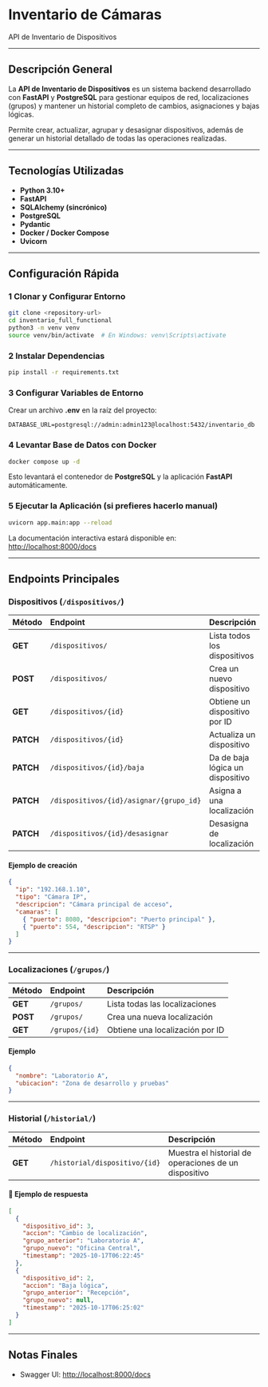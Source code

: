 
#  Inventario de Cámaras  
API de Inventario de Dispositivos  

---

##  Descripción General

La **API de Inventario de Dispositivos** es un sistema backend desarrollado con **FastAPI** y **PostgreSQL** para gestionar equipos de red, localizaciones (grupos) y mantener un historial completo de cambios, asignaciones y bajas lógicas.

Permite crear, actualizar, agrupar y desasignar dispositivos, además de generar un historial detallado de todas las operaciones realizadas.

---

##  Tecnologías Utilizadas

- **Python 3.10+**  
- **FastAPI**  
- **SQLAlchemy (sincrónico)**  
- **PostgreSQL**  
- **Pydantic**  
- **Docker / Docker Compose**  
- **Uvicorn**

---

##  Configuración Rápida

### 1 Clonar y Configurar Entorno

```bash
git clone <repository-url>
cd inventario_full_functional
python3 -m venv venv
source venv/bin/activate  # En Windows: venv\Scripts\activate
```

### 2 Instalar Dependencias

```bash
pip install -r requirements.txt
```

### 3 Configurar Variables de Entorno

Crear un archivo **.env** en la raíz del proyecto:

```env
DATABASE_URL=postgresql://admin:admin123@localhost:5432/inventario_db
```

### 4 Levantar Base de Datos con Docker

```bash
docker compose up -d
```

Esto levantará el contenedor de **PostgreSQL** y la aplicación **FastAPI** automáticamente.

### 5 Ejecutar la Aplicación (si prefieres hacerlo manual)

```bash
uvicorn app.main:app --reload
```

La documentación interactiva estará disponible en:  
 [http://localhost:8000/docs](http://localhost:8000/docs)

---

##  Endpoints Principales

###  Dispositivos (`/dispositivos/`)

| Método | Endpoint | Descripción |
|:--------|:----------|:-------------|
| **GET** | `/dispositivos/` | Lista todos los dispositivos |
| **POST** | `/dispositivos/` | Crea un nuevo dispositivo |
| **GET** | `/dispositivos/{id}` | Obtiene un dispositivo por ID |
| **PATCH** | `/dispositivos/{id}` | Actualiza un dispositivo |
| **PATCH** | `/dispositivos/{id}/baja` | Da de baja lógica un dispositivo |
| **PATCH** | `/dispositivos/{id}/asignar/{grupo_id}` | Asigna a una localización |
| **PATCH** | `/dispositivos/{id}/desasignar` | Desasigna de localización |

####  Ejemplo de creación

```json
{
  "ip": "192.168.1.10",
  "tipo": "Cámara IP",
  "descripcion": "Cámara principal de acceso",
  "camaras": [
    { "puerto": 8080, "descripcion": "Puerto principal" },
    { "puerto": 554, "descripcion": "RTSP" }
  ]
}
```

---

###  Localizaciones (`/grupos/`)

| Método | Endpoint | Descripción |
|:--------|:----------|:-------------|
| **GET** | `/grupos/` | Lista todas las localizaciones |
| **POST** | `/grupos/` | Crea una nueva localización |
| **GET** | `/grupos/{id}` | Obtiene una localización por ID |

####  Ejemplo

```json
{
  "nombre": "Laboratorio A",
  "ubicacion": "Zona de desarrollo y pruebas"
}
```

---

###  Historial (`/historial/`)

| Método | Endpoint | Descripción |
|:--------|:----------|:-------------|
| **GET** | `/historial/dispositivo/{id}` | Muestra el historial de operaciones de un dispositivo |

#### 🧩 Ejemplo de respuesta

```json
[
  {
    "dispositivo_id": 3,
    "accion": "Cambio de localización",
    "grupo_anterior": "Laboratorio A",
    "grupo_nuevo": "Oficina Central",
    "timestamp": "2025-10-17T06:22:45"
  },
  {
    "dispositivo_id": 2,
    "accion": "Baja lógica",
    "grupo_anterior": "Recepción",
    "grupo_nuevo": null,
    "timestamp": "2025-10-17T06:25:02"
  }
]
```

---

##  Notas Finales

- Swagger UI: [http://localhost:8000/docs](http://localhost:8000/docs)

